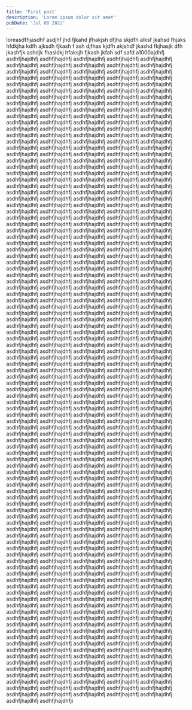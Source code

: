 ```yaml
---
title: 'First post'
description: 'Lorem ipsum dolor sit amet'
pubDate: 'Jul 08 2022'
---
```

loreasdfhjasdhf asdjhf jhd fjkahd jfhakjsh dfjha skjdfh alksf jkahsd fhjaks hfdkjha kdfh ajksdh fjkash f
ash djfhas kjdfh akjshdf jkashd fkjhasjk dfh jkashfjk ashdjk fhasldkj hfaksjh fjkash jkfah sdf safd a1000ajdhfj asdhfjhajdhfj asdhfjhajdhfj asdhfjhajdhfj asdhfjhajdhfj asdhfjhajdhfj asdhfjhajdhfj asdhfjhajdhfj asdhfjhajdhfj asdhfjhajdhfj asdhfjhajdhfj asdhfjhajdhfj asdhfjhajdhfj asdhfjhajdhfj asdhfjhajdhfj asdhfjhajdhfj asdhfjhajdhfj asdhfjhajdhfj asdhfjhajdhfj asdhfjhajdhfj asdhfjhajdhfj asdhfjhajdhfj asdhfjhajdhfj asdhfjhajdhfj asdhfjhajdhfj asdhfjhajdhfj asdhfjhajdhfj asdhfjhajdhfj asdhfjhajdhfj asdhfjhajdhfj asdhfjhajdhfj asdhfjhajdhfj asdhfjhajdhfj asdhfjhajdhfj asdhfjhajdhfj asdhfjhajdhfj asdhfjhajdhfj asdhfjhajdhfj asdhfjhajdhfj asdhfjhajdhfj asdhfjhajdhfj asdhfjhajdhfj asdhfjhajdhfj asdhfjhajdhfj asdhfjhajdhfj asdhfjhajdhfj asdhfjhajdhfj asdhfjhajdhfj asdhfjhajdhfj asdhfjhajdhfj asdhfjhajdhfj asdhfjhajdhfj asdhfjhajdhfj asdhfjhajdhfj asdhfjhajdhfj asdhfjhajdhfj asdhfjhajdhfj asdhfjhajdhfj asdhfjhajdhfj asdhfjhajdhfj asdhfjhajdhfj asdhfjhajdhfj asdhfjhajdhfj asdhfjhajdhfj asdhfjhajdhfj asdhfjhajdhfj asdhfjhajdhfj asdhfjhajdhfj asdhfjhajdhfj asdhfjhajdhfj asdhfjhajdhfj asdhfjhajdhfj asdhfjhajdhfj asdhfjhajdhfj asdhfjhajdhfj asdhfjhajdhfj asdhfjhajdhfj asdhfjhajdhfj asdhfjhajdhfj asdhfjhajdhfj asdhfjhajdhfj asdhfjhajdhfj asdhfjhajdhfj asdhfjhajdhfj asdhfjhajdhfj asdhfjhajdhfj asdhfjhajdhfj asdhfjhajdhfj asdhfjhajdhfj asdhfjhajdhfj asdhfjhajdhfj asdhfjhajdhfj asdhfjhajdhfj asdhfjhajdhfj asdhfjhajdhfj asdhfjhajdhfj asdhfjhajdhfj asdhfjhajdhfj asdhfjhajdhfj asdhfjhajdhfj asdhfjhajdhfj asdhfjhajdhfj asdhfjhajdhfj asdhfjhajdhfj asdhfjhajdhfj asdhfjhajdhfj asdhfjhajdhfj asdhfjhajdhfj asdhfjhajdhfj asdhfjhajdhfj asdhfjhajdhfj asdhfjhajdhfj asdhfjhajdhfj asdhfjhajdhfj asdhfjhajdhfj asdhfjhajdhfj asdhfjhajdhfj asdhfjhajdhfj asdhfjhajdhfj asdhfjhajdhfj asdhfjhajdhfj asdhfjhajdhfj asdhfjhajdhfj asdhfjhajdhfj asdhfjhajdhfj asdhfjhajdhfj asdhfjhajdhfj asdhfjhajdhfj asdhfjhajdhfj asdhfjhajdhfj asdhfjhajdhfj asdhfjhajdhfj asdhfjhajdhfj asdhfjhajdhfj asdhfjhajdhfj asdhfjhajdhfj asdhfjhajdhfj asdhfjhajdhfj asdhfjhajdhfj asdhfjhajdhfj asdhfjhajdhfj asdhfjhajdhfj asdhfjhajdhfj asdhfjhajdhfj asdhfjhajdhfj asdhfjhajdhfj asdhfjhajdhfj asdhfjhajdhfj asdhfjhajdhfj asdhfjhajdhfj asdhfjhajdhfj asdhfjhajdhfj asdhfjhajdhfj asdhfjhajdhfj asdhfjhajdhfj asdhfjhajdhfj asdhfjhajdhfj asdhfjhajdhfj asdhfjhajdhfj asdhfjhajdhfj asdhfjhajdhfj asdhfjhajdhfj asdhfjhajdhfj asdhfjhajdhfj asdhfjhajdhfj asdhfjhajdhfj asdhfjhajdhfj asdhfjhajdhfj asdhfjhajdhfj asdhfjhajdhfj asdhfjhajdhfj asdhfjhajdhfj asdhfjhajdhfj asdhfjhajdhfj asdhfjhajdhfj asdhfjhajdhfj asdhfjhajdhfj asdhfjhajdhfj asdhfjhajdhfj asdhfjhajdhfj asdhfjhajdhfj asdhfjhajdhfj asdhfjhajdhfj asdhfjhajdhfj asdhfjhajdhfj asdhfjhajdhfj asdhfjhajdhfj asdhfjhajdhfj asdhfjhajdhfj asdhfjhajdhfj asdhfjhajdhfj asdhfjhajdhfj asdhfjhajdhfj asdhfjhajdhfj asdhfjhajdhfj asdhfjhajdhfj asdhfjhajdhfj asdhfjhajdhfj asdhfjhajdhfj asdhfjhajdhfj asdhfjhajdhfj asdhfjhajdhfj asdhfjhajdhfj asdhfjhajdhfj asdhfjhajdhfj asdhfjhajdhfj asdhfjhajdhfj asdhfjhajdhfj asdhfjhajdhfj asdhfjhajdhfj asdhfjhajdhfj asdhfjhajdhfj asdhfjhajdhfj asdhfjhajdhfj asdhfjhajdhfj asdhfjhajdhfj asdhfjhajdhfj asdhfjhajdhfj asdhfjhajdhfj asdhfjhajdhfj asdhfjhajdhfj asdhfjhajdhfj asdhfjhajdhfj asdhfjhajdhfj asdhfjhajdhfj asdhfjhajdhfj asdhfjhajdhfj asdhfjhajdhfj asdhfjhajdhfj asdhfjhajdhfj asdhfjhajdhfj asdhfjhajdhfj asdhfjhajdhfj asdhfjhajdhfj asdhfjhajdhfj asdhfjhajdhfj asdhfjhajdhfj asdhfjhajdhfj asdhfjhajdhfj asdhfjhajdhfj asdhfjhajdhfj asdhfjhajdhfj asdhfjhajdhfj asdhfjhajdhfj asdhfjhajdhfj asdhfjhajdhfj asdhfjhajdhfj asdhfjhajdhfj asdhfjhajdhfj asdhfjhajdhfj asdhfjhajdhfj asdhfjhajdhfj asdhfjhajdhfj asdhfjhajdhfj asdhfjhajdhfj asdhfjhajdhfj asdhfjhajdhfj asdhfjhajdhfj asdhfjhajdhfj asdhfjhajdhfj asdhfjhajdhfj asdhfjhajdhfj asdhfjhajdhfj asdhfjhajdhfj asdhfjhajdhfj asdhfjhajdhfj asdhfjhajdhfj asdhfjhajdhfj asdhfjhajdhfj asdhfjhajdhfj asdhfjhajdhfj asdhfjhajdhfj asdhfjhajdhfj asdhfjhajdhfj asdhfjhajdhfj asdhfjhajdhfj asdhfjhajdhfj asdhfjhajdhfj asdhfjhajdhfj asdhfjhajdhfj asdhfjhajdhfj asdhfjhajdhfj asdhfjhajdhfj asdhfjhajdhfj asdhfjhajdhfj asdhfjhajdhfj asdhfjhajdhfj asdhfjhajdhfj asdhfjhajdhfj asdhfjhajdhfj asdhfjhajdhfj asdhfjhajdhfj asdhfjhajdhfj asdhfjhajdhfj asdhfjhajdhfj asdhfjhajdhfj asdhfjhajdhfj asdhfjhajdhfj asdhfjhajdhfj asdhfjhajdhfj asdhfjhajdhfj asdhfjhajdhfj asdhfjhajdhfj asdhfjhajdhfj asdhfjhajdhfj asdhfjhajdhfj asdhfjhajdhfj asdhfjhajdhfj asdhfjhajdhfj asdhfjhajdhfj asdhfjhajdhfj asdhfjhajdhfj asdhfjhajdhfj asdhfjhajdhfj asdhfjhajdhfj asdhfjhajdhfj asdhfjhajdhfj asdhfjhajdhfj asdhfjhajdhfj asdhfjhajdhfj asdhfjhajdhfj asdhfjhajdhfj asdhfjhajdhfj asdhfjhajdhfj asdhfjhajdhfj asdhfjhajdhfj asdhfjhajdhfj asdhfjhajdhfj asdhfjhajdhfj asdhfjhajdhfj asdhfjhajdhfj asdhfjhajdhfj asdhfjhajdhfj asdhfjhajdhfj asdhfjhajdhfj asdhfjhajdhfj asdhfjhajdhfj asdhfjhajdhfj asdhfjhajdhfj asdhfjhajdhfj asdhfjhajdhfj asdhfjhajdhfj asdhfjhajdhfj asdhfjhajdhfj asdhfjhajdhfj asdhfjhajdhfj asdhfjhajdhfj asdhfjhajdhfj asdhfjhajdhfj asdhfjhajdhfj asdhfjhajdhfj asdhfjhajdhfj asdhfjhajdhfj asdhfjhajdhfj asdhfjhajdhfj asdhfjhajdhfj asdhfjhajdhfj asdhfjhajdhfj asdhfjhajdhfj asdhfjhajdhfj asdhfjhajdhfj asdhfjhajdhfj asdhfjhajdhfj asdhfjhajdhfj asdhfjhajdhfj asdhfjhajdhfj asdhfjhajdhfj asdhfjhajdhfj asdhfjhajdhfj asdhfjhajdhfj asdhfjhajdhfj asdhfjhajdhfj asdhfjhajdhfj asdhfjhajdhfj asdhfjhajdhfj asdhfjhajdhfj asdhfjhajdhfj asdhfjhajdhfj asdhfjhajdhfj asdhfjhajdhfj asdhfjhajdhfj asdhfjhajdhfj asdhfjhajdhfj asdhfjhajdhfj asdhfjhajdhfj asdhfjhajdhfj asdhfjhajdhfj asdhfjhajdhfj asdhfjhajdhfj asdhfjhajdhfj asdhfjhajdhfj asdhfjhajdhfj asdhfjhajdhfj asdhfjhajdhfj asdhfjhajdhfj asdhfjhajdhfj asdhfjhajdhfj asdhfjhajdhfj asdhfjhajdhfj asdhfjhajdhfj asdhfjhajdhfj asdhfjhajdhfj asdhfjhajdhfj asdhfjhajdhfj asdhfjhajdhfj asdhfjhajdhfj asdhfjhajdhfj asdhfjhajdhfj asdhfjhajdhfj asdhfjhajdhfj asdhfjhajdhfj asdhfjhajdhfj asdhfjhajdhfj asdhfjhajdhfj asdhfjhajdhfj asdhfjhajdhfj asdhfjhajdhfj asdhfjhajdhfj asdhfjhajdhfj asdhfjhajdhfj asdhfjhajdhfj asdhfjhajdhfj asdhfjhajdhfj asdhfjhajdhfj asdhfjhajdhfj asdhfjhajdhfj asdhfjhajdhfj asdhfjhajdhfj asdhfjhajdhfj asdhfjhajdhfj asdhfjhajdhfj asdhfjhajdhfj asdhfjhajdhfj asdhfjhajdhfj asdhfjhajdhfj asdhfjhajdhfj asdhfjhajdhfj asdhfjhajdhfj asdhfjhajdhfj asdhfjhajdhfj asdhfjhajdhfj asdhfjhajdhfj asdhfjhajdhfj asdhfjhajdhfj asdhfjhajdhfj asdhfjhajdhfj asdhfjhajdhfj asdhfjhajdhfj asdhfjhajdhfj asdhfjhajdhfj asdhfjhajdhfj asdhfjhajdhfj asdhfjhajdhfj asdhfjhajdhfj asdhfjhajdhfj asdhfjhajdhfj asdhfjhajdhfj asdhfjhajdhfj asdhfjhajdhfj asdhfjhajdhfj asdhfjhajdhfj asdhfjhajdhfj asdhfjhajdhfj asdhfjhajdhfj asdhfjhajdhfj asdhfjhajdhfj asdhfjhajdhfj asdhfjhajdhfj asdhfjhajdhfj asdhfjhajdhfj asdhfjhajdhfj asdhfjhajdhfj asdhfjhajdhfj asdhfjhajdhfj asdhfjhajdhfj asdhfjhajdhfj asdhfjhajdhfj asdhfjhajdhfj asdhfjhajdhfj asdhfjhajdhfj asdhfjhajdhfj asdhfjhajdhfj asdhfjhajdhfj asdhfjhajdhfj asdhfjhajdhfj asdhfjhajdhfj asdhfjhajdhfj asdhfjhajdhfj asdhfjhajdhfj asdhfjhajdhfj asdhfjhajdhfj asdhfjhajdhfj asdhfjhajdhfj asdhfjhajdhfj asdhfjhajdhfj asdhfjhajdhfj asdhfjhajdhfj asdhfjhajdhfj asdhfjhajdhfj asdhfjhajdhfj asdhfjhajdhfj asdhfjhajdhfj asdhfjhajdhfj asdhfjhajdhfj asdhfjhajdhfj asdhfjhajdhfj asdhfjhajdhfj asdhfjhajdhfji


